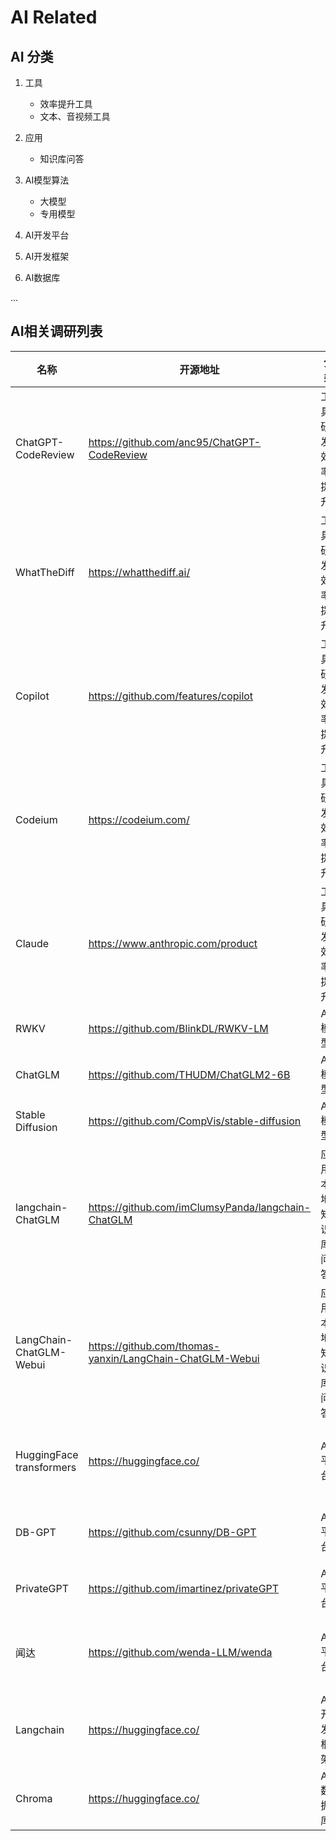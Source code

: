 # AI Related

## AI 分类

1. 工具
    - 效率提升工具
    - 文本、音视频工具

2. 应用
    - 知识库问答

3. AI模型算法
    - 大模型
    - 专用模型
4. AI开发平台
5. AI开发框架
6. AI数据库

...

## AI相关调研列表

| 名称      | 开源地址  | 分类         | 描述                                        | 状态      |
|-----------|-----------|------------|-------------------------------------------|-----------|
| ChatGPT-CodeReview | <https://github.com/anc95/ChatGPT-CodeReview> | 工具-研发效率提升 | 借助ChatGPT能力，实现自动的代码review，提升代码质量、降低代码维护成本   | [kubebb/core项目验证中](https://github.com/kubebb/core/pull/63) |
| WhatTheDiff | <https://whatthediff.ai/> | 工具-研发效率提升 | 代码自动review(收费)  | 验证中 |
| Copilot | <https://github.com/features/copilot>| 工具-研发效率提升 | 提供AI辅助编程   | 验证中 |
| Codeium | <https://codeium.com/> | 工具-研发效率提升 | 提供AI辅助编程，包括代码优化、文档编写、单测生成等能力   | 使用中 |
| Claude | <https://www.anthropic.com/product> | 工具-研发效率提升 | 会话式AI助手，支持Slack以及API使用模式   | 使用中(Slack机器人) |
| RWKV | <https://github.com/BlinkDL/RWKV-LM> | AI模型 | 基于循环神经网络的大语言模型算法   | 调研中 |
| ChatGLM | https://github.com/THUDM/ChatGLM2-6B | AI模型 | 开源中英双语对话模型 | 调研中 |
| Stable Diffusion | https://github.com/CompVis/stable-diffusion | AI 模型 | 扩散模型，以文字生成图片 | 调研中 |
| langchain-ChatGLM | <https://github.com/imClumsyPanda/langchain-ChatGLM> | 应用-本地知识库问答 | 基于本地知识库的 ChatGLM 问答，可实现**全部使用开源模型离线私有部署** | 调研中 |
| LangChain-ChatGLM-Webui | <https://github.com/thomas-yanxin/LangChain-ChatGLM-Webui> | 应用-本地知识库问答 | 类似  langchain-ChatGLM                                      | 调研中 |
| HuggingFace transformers | <https://huggingface.co/> | AI平台 |  提供了数以千计的预训练模型，支持 100 多种语言的文本分类、信息抽取、问答、摘要、翻译、文本生成。它的宗旨是让最先进的 NLP 技术人人易用。  | 调研中 |
| DB-GPT | <https://github.com/csunny/DB-GPT> | AI平台 |  通过私有化LLM技术定义数据库下一代交互方式,支持SQL生成诊断、私域问答、向量存储以及多种大于元模型  | 调研中 |
| PrivateGPT | <https://github.com/imartinez/privateGPT> | AI平台 | 基于LLMs模型能力，实现本地文档(私人数据)智能化，100%私有，无数据泄露  | 调研中 |
| 闻达 | https://github.com/wenda-LLM/wenda | AI 平台 | 一个LLM调用平台。目标为针对特定环境的高效内容生成，同时考虑个人和中小企业的计算资源局限性，以及知识安全和私密性问题 | 调研中 |
| Langchain | <https://huggingface.co/> | AI开发框架 | 提供AI应用开发框架，支持多种AI服务(OpenAI/Google),多种文档数据源，提供Python/Typescript/Golang/Rust等多种语言实现 | [调研中](https://github.com/bjwswang/assistant) |
| Chroma | <https://huggingface.co/> | AI数据库 | Chroma是一个开源的AI原生嵌入数据库，简化LLM应用的构建  | 调研中 |
